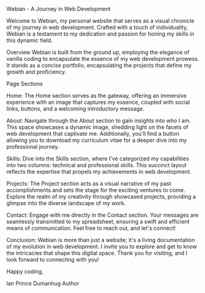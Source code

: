 Webian - A Journey in Web Development


Welcome to Webian, my personal website that serves as a visual chronicle of my journey in web development. Crafted with a touch of individuality, Webian is a testament to my dedication and passion for honing my skills in this dynamic field.


Overview
Webian is built from the ground up, employing the elegance of vanilla coding to encapsulate the essence of my web development prowess. It stands as a concise portfolio, encapsulating the projects that define my growth and proficiency.

Page Sections

Home: 
The Home section serves as the gateway, offering an immersive experience with an image that captures my essence, coupled with social links, buttons, and a welcoming introductory message.

About: 
Navigate through the About section to gain insights into who I am. This space showcases a dynamic image, shedding light on the facets of web development that captivate me. Additionally, you'll find a button allowing you to download my curriculum vitae for a deeper dive into my professional journey.

Skills: 
Dive into the Skills section, where I've categorized my capabilities into two columns: technical and professional skills. This succinct layout reflects the expertise that propels my achievements in web development.

Projects: 
The Project section acts as a visual narrative of my past accomplishments and sets the stage for the exciting ventures to come. Explore the realm of my creativity through showcased projects, providing a glimpse into the diverse landscape of my work.

Contact: 
Engage with me directly in the Contact section. Your messages are seamlessly transmitted to my spreadsheet, ensuring a swift and efficient means of communication. Feel free to reach out, and let's connect!

Conclusion: 
Webian is more than just a website; it's a living documentation of my evolution in web development. I invite you to explore and get to know the intricacies that shape this digital space. Thank you for visiting, and I look forward to connecting with you!



Happy coding,


Ian Prince Dumanhug
Author
